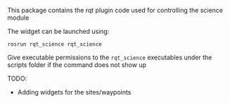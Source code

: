This package contains the rqt plugin code used for controlling the science module

The widget can be launched using:
```
rosrun rqt_science rqt_science
```

Give executable permissions to the `rqt_science` executables under the scripts folder if the command does not show up

TODO:
- Adding widgets for the sites/waypoints